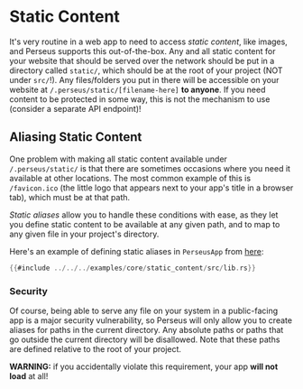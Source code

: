 # Static Content

It's very routine in a web app to need to access _static content_, like images, and Perseus supports this out-of-the-box. Any and all static content for your website that should be served over the network should be put in a directory called `static/`, which should be at the root of your project (NOT under `src/`!). Any files/folders you put in there will be accessible on your website at `/.perseus/static/[filename-here]` **to anyone**. If you need content to be protected in some way, this is not the mechanism to use (consider a separate API endpoint)!

## Aliasing Static Content

One problem with making all static content available under `/.perseus/static/` is that there are sometimes occasions where you need it available at other locations. The most common example of this is `/favicon.ico` (the little logo that appears next to your app's title in a browser tab), which must be at that path.

_Static aliases_ allow you to handle these conditions with ease, as they let you define static content to be available at any given path, and to map to any given file in your project's directory.

Here's an example of defining static aliases in `PerseusApp` from [here](https://github.com/arctic-hen7/perseus/blob/main/examples/core/static_content/src/lib.rs):

```rust
{{#include ../../../examples/core/static_content/src/lib.rs}}
```

### Security

Of course, being able to serve any file on your system in a public-facing app is a major security vulnerability, so Perseus will only allow you to create aliases for paths in the current directory. Any absolute paths or paths that go outside the current directory will be disallowed. Note that these paths are defined relative to the root of your project.

**WARNING:** if you accidentally violate this requirement, your app **will not load** at all!
